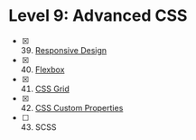 # Level 9: Advanced CSS

- [x] 39. [Responsive Design](./39-responsive-design.md)
- [x] 40. [Flexbox](./40-flexbox.md)
- [x] 41. [CSS Grid](./41-css-grid.md)
- [x] 42. [CSS Custom Properties](./42-css-custom-properties.md)
- [ ] 43. SCSS
